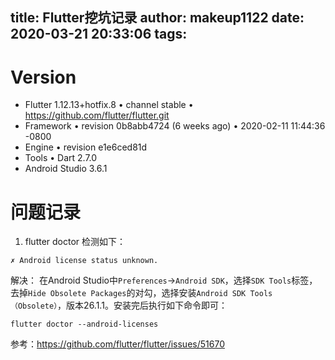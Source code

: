 title: Flutter挖坑记录
author: makeup1122
date: 2020-03-21 20:33:06
tags:
---
# Version
* Flutter 1.12.13+hotfix.8 • channel stable • https://github.com/flutter/flutter.git
* Framework • revision 0b8abb4724 (6 weeks ago) • 2020-02-11 11:44:36 -0800
* Engine • revision e1e6ced81d
* Tools • Dart 2.7.0
* Android Studio 3.6.1

# 问题记录
1. flutter doctor 检测如下：
```
✗ Android license status unknown.
```
解决：
在Android Studio中`Preferences`->`Android SDK`，选择`SDK Tools`标签，去掉`Hide Obsolete Packages`的对勾，选择安装`Android SDK Tools（Obsolete）`，版本26.1.1。安装完后执行如下命令即可：
```
flutter doctor --android-licenses
```
参考：https://github.com/flutter/flutter/issues/51670
